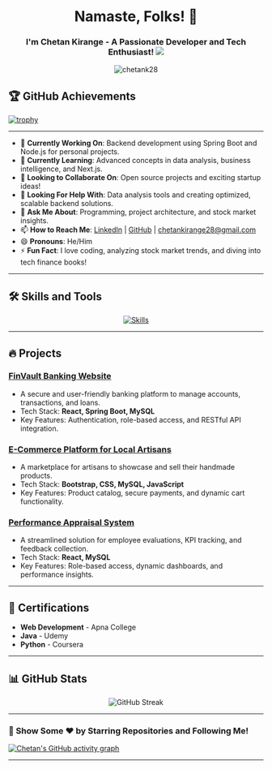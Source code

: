 
<h1 align="center">Namaste, Folks! 🙏</h1>
<h3 align="center">I'm Chetan Kirange - A Passionate Developer and Tech Enthusiast! <img src="https://user-images.githubusercontent.com/73097560/115834477-dbab4500-a447-11eb-908a-139a6edaec5c.gif"></h3>

<p align="center"> <img src="https://komarev.com/ghpvc/?username=chetank28&label=Profile%20views&color=0e75b6&style=flat" alt="chetank28" /> </p>


## 🏆 GitHub Achievements

[![trophy](https://github-profile-trophy.vercel.app/?username=chetanK28&theme=light)](https://github.com/ryo-ma/github-profile-trophy)

---

- 🔭 **Currently Working On**: Backend development using Spring Boot and Node.js for personal projects.  
- 🌱 **Currently Learning**: Advanced concepts in data analysis, business intelligence, and Next.js.  
- 👯 **Looking to Collaborate On**: Open source projects and exciting startup ideas!  
- 🤔 **Looking For Help With**: Data analysis tools and creating optimized, scalable backend solutions.  
- 💬 **Ask Me About**: Programming, project architecture, and stock market insights.  
- 📫 **How to Reach Me**: [LinkedIn](https://linkedin.com/in/chetankirange28) | [GitHub](https://github.com/chetanK28) | chetankirange28@gmail.com  
- 😄 **Pronouns**: He/Him  
- ⚡ **Fun Fact**: I love coding, analyzing stock market trends, and diving into tech finance books!  

---

## 🛠️ Skills and Tools

<p align="center">
  <a href="https://skillicons.dev">
    <img src="https://skillicons.dev/icons?i=java,python,js,html,css,react,spring,nodejs,mysql,git,github,linux,vscode,bootstrap,tailwind" alt="Skills" />
  </a>
</p>

---

## 🔥 Projects

### [FinVault Banking Website](https://github.com/chetanK28/FinVault)
- A secure and user-friendly banking platform to manage accounts, transactions, and loans.
- Tech Stack: **React, Spring Boot, MySQL**
- Key Features: Authentication, role-based access, and RESTful API integration.

### [E-Commerce Platform for Local Artisans](https://github.com/chetanK28/ArtisanShop)
- A marketplace for artisans to showcase and sell their handmade products.
- Tech Stack: **Bootstrap, CSS, MySQL, JavaScript**
- Key Features: Product catalog, secure payments, and dynamic cart functionality.

### [Performance Appraisal System](https://github.com/chetanK28/PerformanceAppraisal)
- A streamlined solution for employee evaluations, KPI tracking, and feedback collection.
- Tech Stack: **React, MySQL**
- Key Features: Role-based access, dynamic dashboards, and performance insights.

---

## 📜 Certifications

- **Web Development** - Apna College  
- **Java** - Udemy  
- **Python** - Coursera  

---

## 📊 GitHub Stats

<p align="center">
  <img src="https://github-readme-streak-stats.herokuapp.com/?user=chetanK28&theme=algolia" alt="GitHub Streak" />
</p>

---

### 🙌 Show Some ❤️ by Starring Repositories and Following Me!

[![Chetan's GitHub activity graph](https://activity-graph.herokuapp.com/graph?username=chetanK28&theme=light)](https://github.com/ashutosh00710/github-readme-activity-graph)

---
